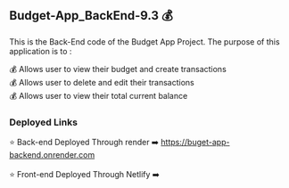 ## Budget-App_BackEnd-9.3 💰

This is the Back-End code of the Budget App Project. The purpose of this application is to :

💰 Allows user to view their budget and create transactions
<br>
💰 Allows user to delete and edit their transactions 
<br>
💰 Allows user to view their total current balance

### Deployed Links
⭐️ Back-end Deployed Through render ➡️ https://buget-app-backend.onrender.com
<br>
<br>
⭐️ Front-end Deployed Through Netlify ➡️
